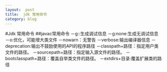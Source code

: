 ```yaml
---
layout:  post
title:	jdk 常用命令
category: blog 
---
```

#Jdk 常用命令
##javac常用命令
    －g::生成调试信息
    －g:none:生成无调试信息
    －o:优化，可能增大类文件
    －nowarn：无警告
    －verbose:输出编译器信息
    －deprecation:输出不鼓励使用的API的程序路径
    －classpath+路径：指定用户类文件的路径。
    －sourcepath+路径：指定输入源文件的路径。
    －bootclasspath+路径：覆盖自举类文件的路径。
    －extdirs+目录:覆盖扩展类的路径
  
